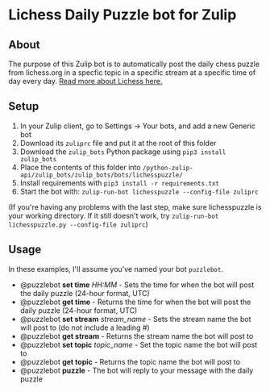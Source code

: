 # Lichess Daily Puzzle bot for Zulip

## About

The purpose of this Zulip bot is to automatically post the daily chess puzzle from lichess.org in a specfic topic in a specific stream at a specific time of day every day. [Read more about Lichess here.](https://lichess.org/about)


## Setup

1) In your Zulip client, go to Settings -> Your bots, and add a new Generic bot
2) Download its `zuliprc` file and put it at the root of this folder
3) Download the `zulip_bots` Python package using `pip3 install zulip_bots`
4) Place the contents of this folder into `/python-zulip-api/zulip_bots/zulip_bots/bots/lichesspuzzle/`
5) Install requirements with `pip3 install -r requirements.txt`
6) Start the bot with: `zulip-run-bot lichesspuzzle --config-file zuliprc`

(If you're having any problems with the last step, make sure lichesspuzzle is your working directory. If it still doesn't work, try `zulip-run-bot lichesspuzzle.py --config-file zuliprc`)

## Usage

In these examples, I'll assume you've named your bot `puzzlebot`.

- @puzzlebot **set time** *HH:MM* - Sets the time for when the bot will post the daily puzzle (24-hour format, UTC)
- @puzzlebot **get time** - Returns the time for when the bot will post the daily puzzle (24-hour format, UTC)
- @puzzlebot **set stream** *stream_name* - Sets the stream name the bot will post to (do not include a leading #)
- @puzzlebot **get stream** - Returns the stream name the bot will post to
- @puzzlebot **set topic** *topic_name* - Set the topic name the bot will post to
- @puzzlebot **get topic** - Returns the topic name the bot will post to
- @puzzlebot **puzzle** - The bot will reply to your message with the daily puzzle
